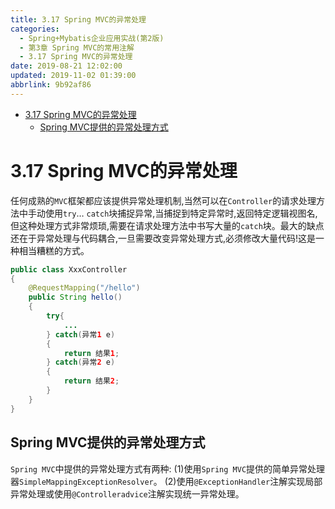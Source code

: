 ```yaml
---
title: 3.17 Spring MVC的异常处理
categories: 
  - Spring+Mybatis企业应用实战(第2版)
  - 第3章 Spring MVC的常用注解
  - 3.17 Spring MVC的异常处理
date: 2019-08-21 12:02:00
updated: 2019-11-02 01:39:00
abbrlink: 9b92af86
---
```

- [3.17 Spring MVC的异常处理](/ReadingNotes/9b92af86/#3-17-Spring-MVC的异常处理)
    - [Spring MVC提供的异常处理方式](/ReadingNotes/9b92af86/#Spring-MVC提供的异常处理方式)

<!--more-->
<script src="https://cdn.bootcss.com/jquery/3.4.0/jquery.slim.min.js"></script>
<script>$(document).ready(function () {$(".post-body > ul:nth-child(1)").hide();});</script>

<!--end-->
<!--SSTStart-->
# 3.17 Spring MVC的异常处理 #
任何成熟的`MVC`框架都应该提供异常处理机制,当然可以在`Controller`的请求处理方法中手动使用`try`… `catch`块捕捉异常,当捕捉到特定异常时,返回特定逻辑视图名,但这种处理方式非常烦琐,需要在请求处理方法中书写大量的`catch`块。最大的缺点还在于异常处理与代码耦合,一旦需要改变异常处理方式,必须修改大量代码!这是一种相当糟糕的方式。
```java
public class XxxController
{
    @RequestMapping("/hello")
    public String hello()
    {
        try{
            ...
        } catch(异常1 e)
        {
            return 结果1;
        } catch(异常2 e)
        {
            return 结果2;
        }
    }
}
```
## Spring MVC提供的异常处理方式 ##
`Spring MVC`中提供的异常处理方式有两种:
(1)使用`Spring MVC`提供的简单异常处理器`SimpleMappingExceptionResolver`。
(2)使用`@ExceptionHandler`注解实现局部异常处理或使用`@Controlleradvice`注解实现统一异常处理。
<!--SSTStop-->

